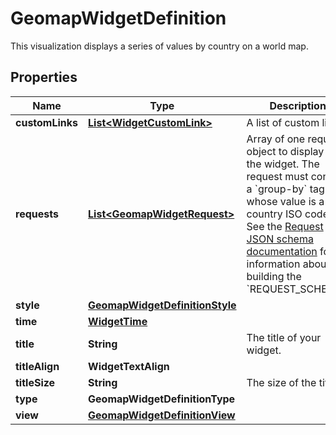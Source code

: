 # GeomapWidgetDefinition

This visualization displays a series of values by country on a world map.

## Properties

| Name            | Type                                                              | Description                                                                                                                                                                                                                                                                                                               | Notes      |
| --------------- | ----------------------------------------------------------------- | ------------------------------------------------------------------------------------------------------------------------------------------------------------------------------------------------------------------------------------------------------------------------------------------------------------------------- | ---------- |
| **customLinks** | [**List&lt;WidgetCustomLink&gt;**](WidgetCustomLink.md)           | A list of custom links.                                                                                                                                                                                                                                                                                                   | [optional] |
| **requests**    | [**List&lt;GeomapWidgetRequest&gt;**](GeomapWidgetRequest.md)     | Array of one request object to display in the widget. The request must contain a &#x60;group-by&#x60; tag whose value is a country ISO code. See the [Request JSON schema documentation](https://docs.datadoghq.com/dashboards/graphing_json/request_json) for information about building the &#x60;REQUEST_SCHEMA&#x60;. |
| **style**       | [**GeomapWidgetDefinitionStyle**](GeomapWidgetDefinitionStyle.md) |                                                                                                                                                                                                                                                                                                                           |
| **time**        | [**WidgetTime**](WidgetTime.md)                                   |                                                                                                                                                                                                                                                                                                                           | [optional] |
| **title**       | **String**                                                        | The title of your widget.                                                                                                                                                                                                                                                                                                 | [optional] |
| **titleAlign**  | **WidgetTextAlign**                                               |                                                                                                                                                                                                                                                                                                                           | [optional] |
| **titleSize**   | **String**                                                        | The size of the title.                                                                                                                                                                                                                                                                                                    | [optional] |
| **type**        | **GeomapWidgetDefinitionType**                                    |                                                                                                                                                                                                                                                                                                                           |
| **view**        | [**GeomapWidgetDefinitionView**](GeomapWidgetDefinitionView.md)   |                                                                                                                                                                                                                                                                                                                           |

